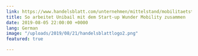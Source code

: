 ```yaml
---
link: https://www.handelsblatt.com/unternehmen/mittelstand/mobilitaetstechnik-so-arbeitet-unibail-mit-dem-start-up-wunder-mobility-zusammen/24871644.html?ticket=ST-3917010-F7poV1Ug1B7Cb1cZXaAx-ap2
title: So arbeitet Unibail mit dem Start-up Wunder Mobility zusammen
date: 2019-08-05 22:00:00 +0000
lang: German
image: "/uploads/2019/08/21/handelsblattlogo2.png"
featured: true

---
```

